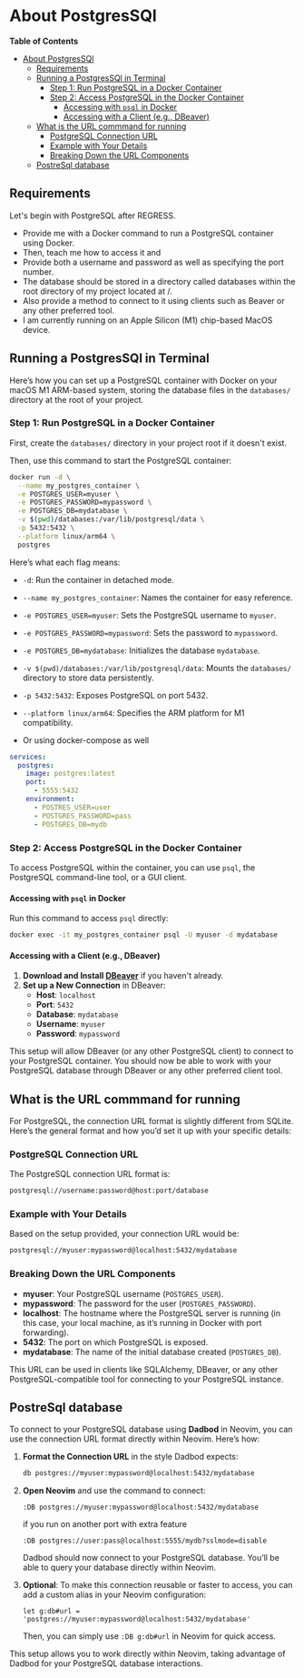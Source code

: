 # About PostgresSQl
<!-- markdown-toc start - Don't edit this section. Run M-x markdown-toc-refresh-toc -->
**Table of Contents**

- [About PostgresSQl](#about-postgressql)
    - [Requirements](#requirements)
    - [Running a PostgresSQl in Terminal](#running-a-postgressql-in-terminal)
        - [Step 1: Run PostgreSQL in a Docker Container](#step-1-run-postgresql-in-a-docker-container)
        - [Step 2: Access PostgreSQL in the Docker Container](#step-2-access-postgresql-in-the-docker-container)
            - [Accessing with `psql` in Docker](#accessing-with-psql-in-docker)
            - [Accessing with a Client (e.g., DBeaver)](#accessing-with-a-client-eg-dbeaver)
    - [What is the URL commmand for running](#what-is-the-url-commmand-for-running)
        - [PostgreSQL Connection URL](#postgresql-connection-url)
        - [Example with Your Details](#example-with-your-details)
        - [Breaking Down the URL Components](#breaking-down-the-url-components)
    - [PostreSql database](#postresql-database)

<!-- markdown-toc end -->

## Requirements

Let's begin with PostgreSQL after REGRESS.

- Provide me with a Docker command to run a PostgreSQL container using Docker.
- Then, teach me how to access it and
- Provide both a username and password as well as specifying the port number.
- The database should be stored in a directory called databases within the root
  directory of my project located at /.
- Also provide a method to connect to it using clients such as Beaver or any other
  preferred tool.
- I am currently running on an Apple Silicon (M1) chip-based MacOS device.

## Running a PostgresSQl in Terminal

Here’s how you can set up a PostgreSQL container with Docker on your macOS M1
ARM-based system, storing the database files in the `databases/` directory at
the root of your project.

### Step 1: Run PostgreSQL in a Docker Container

First, create the `databases/` directory in your project root if it doesn't exist.

Then, use this command to start the PostgreSQL container:

```bash
docker run -d \
  --name my_postgres_container \
  -e POSTGRES_USER=myuser \
  -e POSTGRES_PASSWORD=mypassword \
  -e POSTGRES_DB=mydatabase \
  -v $(pwd)/databases:/var/lib/postgresql/data \
  -p 5432:5432 \
  --platform linux/arm64 \
  postgres
```

Here’s what each flag means:

- `-d`: Run the container in detached mode.
- `--name my_postgres_container`: Names the container for easy reference.
- `-e POSTGRES_USER=myuser`: Sets the PostgreSQL username to `myuser`.
- `-e POSTGRES_PASSWORD=mypassword`: Sets the password to `mypassword`.
- `-e POSTGRES_DB=mydatabase`: Initializes the database `mydatabase`.
- `-v $(pwd)/databases:/var/lib/postgresql/data`: Mounts the `databases/`
  directory to store data persistently.
- `-p 5432:5432`: Exposes PostgreSQL on port 5432.
- `--platform linux/arm64`: Specifies the ARM platform for M1 compatibility.

- Or using docker-compose as well

```yml
services:
  postgres:
    image: postgres:latest
    port:
      - 5555:5432
    environment:
      - POSTRES_USER=user
      - POSTGRES_PASSWORD=pass
      - POSTGRES_DB=mydb
```

### Step 2: Access PostgreSQL in the Docker Container

To access PostgreSQL within the container, you can use `psql`, the PostgreSQL command-line tool, or a GUI client.

#### Accessing with `psql` in Docker

Run this command to access `psql` directly:

```bash
docker exec -it my_postgres_container psql -U myuser -d mydatabase
```

#### Accessing with a Client (e.g., DBeaver)

1. **Download and Install [DBeaver](https://dbeaver.io/)** if you haven't already.
2. **Set up a New Connection** in DBeaver:
   - **Host**: `localhost`
   - **Port**: `5432`
   - **Database**: `mydatabase`
   - **Username**: `myuser`
   - **Password**: `mypassword`

This setup will allow DBeaver (or any other PostgreSQL client) to connect to
your PostgreSQL container. You should now be able to work with your PostgreSQL
database through DBeaver or any other preferred client tool.

## What is the URL commmand for running

For PostgreSQL, the connection URL format is slightly different from SQLite.
Here’s the general format and how you’d set it up with your specific details:

### PostgreSQL Connection URL

The PostgreSQL connection URL format is:

```sh
postgresql://username:password@host:port/database
```

### Example with Your Details

Based on the setup provided, your connection URL would be:

```sh
postgresql://myuser:mypassword@localhost:5432/mydatabase
```

### Breaking Down the URL Components

- **myuser**: Your PostgreSQL username (`POSTGRES_USER`).
- **mypassword**: The password for the user (`POSTGRES_PASSWORD`).
- **localhost**: The hostname where the PostgreSQL server is running (in this
  case, your local machine, as it’s running in Docker with port forwarding).
- **5432**: The port on which PostgreSQL is exposed.
- **mydatabase**: The name of the initial database created (`POSTGRES_DB`).

This URL can be used in clients like SQLAlchemy, DBeaver, or any other
PostgreSQL-compatible tool for connecting to your PostgreSQL instance.

## PostreSql database

To connect to your PostgreSQL database using **Dadbod** in Neovim, you can use
the connection URL format directly within Neovim. Here’s how:

1. **Format the Connection URL** in the style Dadbod expects:

   ```sh
   db postgres://myuser:mypassword@localhost:5432/mydatabase
   ```

2. **Open Neovim** and use the command to connect:

   ```vim
   :DB postgres://myuser:mypassword@localhost:5432/mydatabase

   ```

   if you run on another port with extra feature

   ```vim
   :DB postgres://user:pass@localhost:5555/mydb?sslmode=disable
   ```

   Dadbod should now connect to your PostgreSQL database. You’ll be able to
   query your database directly within Neovim.

3. **Optional**: To make this connection reusable or faster to access, you can
   add a custom alias in your Neovim configuration:

   ```vim
   let g:db#url = 'postgres://myuser:mypassword@localhost:5432/mydatabase'
   ```

   Then, you can simply use `:DB g:db#url` in Neovim for quick access.

This setup allows you to work directly within Neovim, taking advantage of
Dadbod for your PostgreSQL database interactions.
